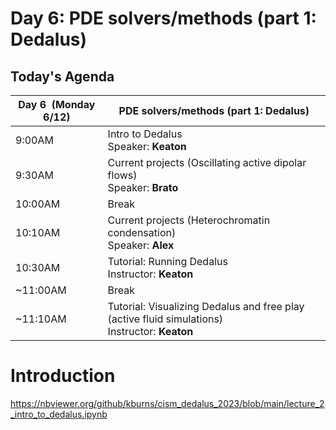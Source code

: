 
# Day 6: PDE solvers/methods (part 1: Dedalus)

## Today's Agenda

| **Day 6  (Monday 6/12)** | **PDE solvers/methods (part 1: Dedalus)**|
| --- | --- |
| 9:00AM | Intro to Dedalus <br />  Speaker: **Keaton** | 
| 9:30AM | Current projects (Oscillating active dipolar flows) <br /> Speaker: **Brato** |
| 10:00AM | Break |
| 10:10AM | Current projects (Heterochromatin condensation) <br /> Speaker: **Alex**|
| 10:30AM | Tutorial: Running Dedalus<br /> Instructor: **Keaton**|
| ~11:00AM | Break|
| ~11:10AM | Tutorial: Visualizing Dedalus and free play (active fluid simulations) <br /> Instructor: **Keaton**|



# Introduction

https://nbviewer.org/github/kburns/cism_dedalus_2023/blob/main/lecture_2_intro_to_dedalus.ipynb